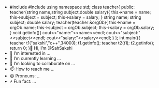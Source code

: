 - #include<iostream>
#include<string>
using namespace std;
class teacher{
   public:
   teacher(string name,string subject,double salary){
    this->name = name;
    this->subject = subject;
    this->salary = salary;
   }
  string name;
  string subject;
  double salary;
  teacher(teacher &orgOb){
   this->name = orgOb.name;
   this->subject = orgOb.subject;
   this->salary = orgOb.salary; 
  }
  void getinfo(){
    cout<<"name:"<<name<<endl;
    cout<<"subject:"<<subject<<endl;
    cout<<"salary:"<<salary<<endl;
  }
};
int main(){
  teacher t1("sakshi","c++",34000);
  t1.getinfo();
  teacher t2(t1);
  t2.getinfo();
  return 0;
}👋 Hi, I’m @SahSakshi
- 👀 I’m interested in ...
- 🌱 I’m currently learning ...
- 💞️ I’m looking to collaborate on ...
- 📫 How to reach me ...
- 😄 Pronouns: ...
- ⚡ Fun fact: ...

<!---
SahSakshi/SahSakshi is a ✨ special ✨ repository because its `README.md` (this file) appears on your GitHub profile.
You can click the Preview link to take a look at your changes.
--->
